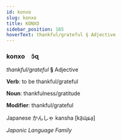 ```yaml
---
id: konxo
slug: konxo
title: KONXO
sidebar_position: 165
hoverText: thankful/grateful § Adjective
---
```


### konxo&emsp;<span kind="abugida">ɔ̃ɋ</span>

*thankful/grateful* **§** Adjective

**Verb**: to be thankful/grateful

**Noun**: thankfulness/gratitude

**Modifier**: thankful/grateful

Japanese か​んしゃ kansha [kã̠ɰ̃ɕa̠]

*Japonic Language Family*